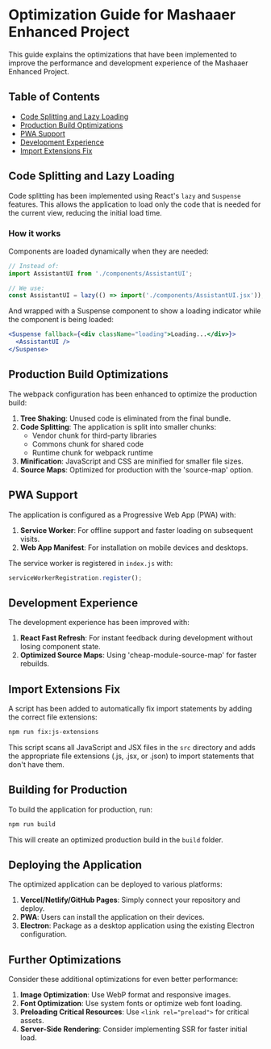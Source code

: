 # Optimization Guide for Mashaaer Enhanced Project

This guide explains the optimizations that have been implemented to improve the performance and development experience of the Mashaaer Enhanced Project.

## Table of Contents
- [Code Splitting and Lazy Loading](#code-splitting-and-lazy-loading)
- [Production Build Optimizations](#production-build-optimizations)
- [PWA Support](#pwa-support)
- [Development Experience](#development-experience)
- [Import Extensions Fix](#import-extensions-fix)

## Code Splitting and Lazy Loading

Code splitting has been implemented using React's `lazy` and `Suspense` features. This allows the application to load only the code that is needed for the current view, reducing the initial load time.

### How it works

Components are loaded dynamically when they are needed:

```jsx
// Instead of:
import AssistantUI from './components/AssistantUI';

// We use:
const AssistantUI = lazy(() => import('./components/AssistantUI.jsx'));
```

And wrapped with a Suspense component to show a loading indicator while the component is being loaded:

```jsx
<Suspense fallback={<div className="loading">Loading...</div>}>
  <AssistantUI />
</Suspense>
```

## Production Build Optimizations

The webpack configuration has been enhanced to optimize the production build:

1. **Tree Shaking**: Unused code is eliminated from the final bundle.
2. **Code Splitting**: The application is split into smaller chunks:
   - Vendor chunk for third-party libraries
   - Commons chunk for shared code
   - Runtime chunk for webpack runtime
3. **Minification**: JavaScript and CSS are minified for smaller file sizes.
4. **Source Maps**: Optimized for production with the 'source-map' option.

## PWA Support

The application is configured as a Progressive Web App (PWA) with:

1. **Service Worker**: For offline support and faster loading on subsequent visits.
2. **Web App Manifest**: For installation on mobile devices and desktops.

The service worker is registered in `index.js` with:

```jsx
serviceWorkerRegistration.register();
```

## Development Experience

The development experience has been improved with:

1. **React Fast Refresh**: For instant feedback during development without losing component state.
2. **Optimized Source Maps**: Using 'cheap-module-source-map' for faster rebuilds.

## Import Extensions Fix

A script has been added to automatically fix import statements by adding the correct file extensions:

```bash
npm run fix:js-extensions
```

This script scans all JavaScript and JSX files in the `src` directory and adds the appropriate file extensions (.js, .jsx, or .json) to import statements that don't have them.

## Building for Production

To build the application for production, run:

```bash
npm run build
```

This will create an optimized production build in the `build` folder.

## Deploying the Application

The optimized application can be deployed to various platforms:

1. **Vercel/Netlify/GitHub Pages**: Simply connect your repository and deploy.
2. **PWA**: Users can install the application on their devices.
3. **Electron**: Package as a desktop application using the existing Electron configuration.

## Further Optimizations

Consider these additional optimizations for even better performance:

1. **Image Optimization**: Use WebP format and responsive images.
2. **Font Optimization**: Use system fonts or optimize web font loading.
3. **Preloading Critical Resources**: Use `<link rel="preload">` for critical assets.
4. **Server-Side Rendering**: Consider implementing SSR for faster initial load.